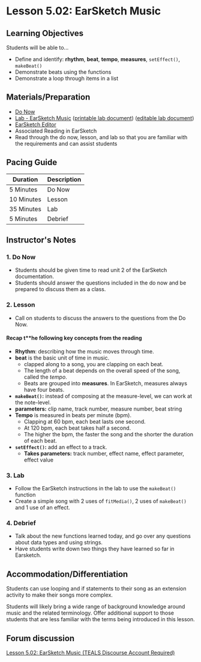 # Lesson 5.02: EarSketch Music

## Learning Objectives

Students will be able to...

* Define and identify: **rhythm**, **beat**, **tempo**, **measures**, `setEffect()`, `makeBeat()`
* Demonstrate beats using the functions
* Demonstrate a loop through items in a list

## Materials/Preparation

* [Do Now]
* [Lab - EarSketch Music] ([printable lab document]) ([editable lab document])
* [EarSketch Editor]
* Associated Reading in EarSketch
* Read through the do now, lesson, and lab so that you are familiar with the requirements and can assist students

## Pacing Guide

| **Duration**   | **Description** |
| ---------- | ----------- |
| 5 Minutes  | Do Now      |
| 10 Minutes | Lesson      |
| 35 Minutes | Lab         |
| 5 Minutes | Debrief     |

## Instructor's Notes

### 1. Do Now

* Students should be given time to read unit 2 of the EarSketch documentation.
* Students should answer the questions included in the do now and be prepared to discuss them as a class.

### 2. Lesson

* Call on students to discuss the answers to the questions from the Do Now.

#### Recap t**he following key concepts from the reading

* **Rhythm**: describing how the music moves through time.
* **beat** is the basic unit of time in music.  
  * clapped along to a song, you are clapping on each beat.
  * The length of a beat depends on the overall speed of the song, called the *tempo*.
  * Beats are grouped into **measures**. In EarSketch, measures always have four beats.
* **`makeBeat()`:** instead of composing at the measure-level, we can work at the note-level.
* **parameters:** clip name, track number, measure number, beat string
* **Tempo** is measured in beats per minute (bpm).
  * Clapping at 60 bpm, each beat lasts one second.
  * At 120 bpm, each beat takes half a second.
  * The higher the bpm, the faster the song and the shorter the duration of each beat.
* **`setEffect()`:** add an effect to a track.
  * **Takes parameters:** track number, effect name, effect parameter, effect value

### 3. Lab

* Follow the EarSketch instructions in the lab to use the `makeBeat()` function
* Create a simple song with 2 uses of `fitMedia()`, 2 uses of `makeBeat()` and 1 use of an effect.

### 4. Debrief

* Talk about the new functions learned today, and go over any questions about data types and using strings.
* Have students write down two things they have learned so far in Earsketch.

## Accommodation/Differentiation

Students can use looping and if statements to their song as an extension activity to make their songs more complex.

Students will likely bring a wide range of background knowledge around music and the related terminology. Offer additional support to those students that are less familiar with the terms being introduced in this lesson.

## Forum discussion

[Lesson 5.02: EarSketch Music (TEALS Discourse Account Required)](https://forums.tealsk12.org/c/2nd-semester-unit-5-earsketch/lesson-5-02-earsketch-music)

[Do Now]: do_now.md
[Lab - EarSketch Music]: lab.md
[EarSketch Editor]: http://earsketch.gatech.edu/earsketch2/
[printable lab document]: https://github.com/TEALSK12/2nd-semester-introduction-to-computer-science/raw/master/units/5_unit/02_lesson/lab.pdf
[editable lab document]: https://github.com/TEALSK12/2nd-semester-introduction-to-computer-science/raw/master/units/5_unit/02_lesson/lab.docx
